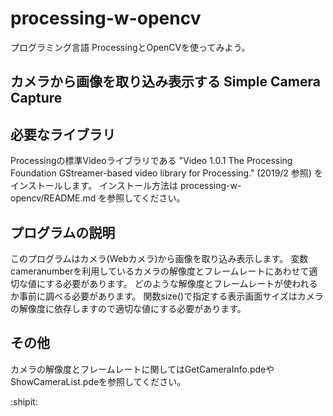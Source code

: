 # processing-w-opencv

プログラミング言語 ProcessingとOpenCVを使ってみよう。

## カメラから画像を取り込み表示する Simple Camera Capture

## 必要なライブラリ

Processingの標準Videoライブラリである "Video 1.0.1 The Processing Foundation GStreamer-based video library for Processing." (2019/2 参照) をインストールします。
インストール方法は processing-w-opencv/README.md を参照してください。

## プログラムの説明

このプログラムはカメラ(Webカメラ)から画像を取り込み表示します。
変数cameranumberを利用しているカメラの解像度とフレームレートにあわせて適切な値にする必要があります。
どのような解像度とフレームレートが使われるか事前に調べる必要があります。
関数size()で指定する表示画面サイズはカメラの解像度に依存しますので適切な値にする必要があります。


## その他

カメラの解像度とフレームレートに関してはGetCameraInfo.pdeやShowCameraList.pdeを参照してください。


:shipit: